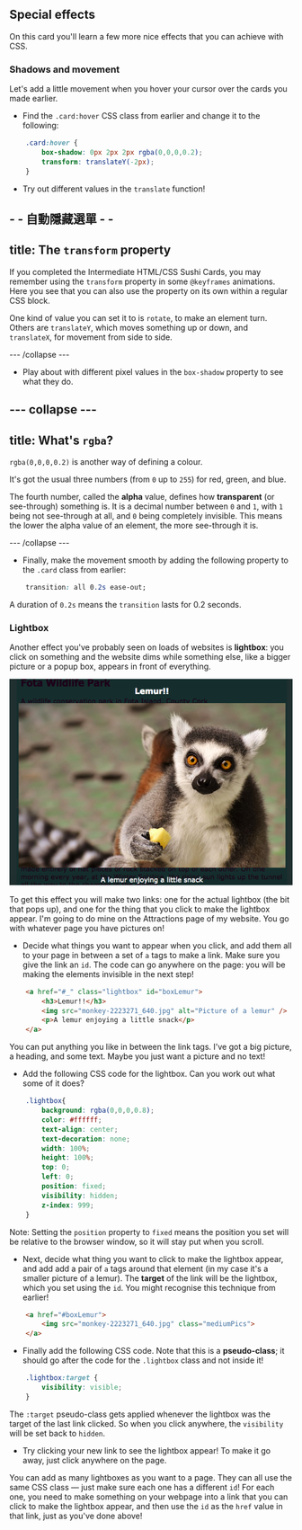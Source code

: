 ## Special effects

On this card you'll learn a few more nice effects that you can achieve with CSS.

### Shadows and movement

Let's add a little movement when you hover your cursor over the cards you made earlier.

+ Find the `.card:hover` CSS class from earlier and change it to the following:

```css
    .card:hover {
        box-shadow: 0px 2px 2px rgba(0,0,0,0.2); 
        transform: translateY(-2px);
    }
```

+ Try out different values in the `translate` function!

## - - 自動隱藏選單 - -

## title: The `transform` property

If you completed the Intermediate HTML/CSS Sushi Cards, you may remember using the `transform` property in some `@keyframes` animations. Here you see that you can also use the property on its own within a regular CSS block.

One kind of value you can set it to is `rotate`, to make an element turn. Others are `translateY`, which moves something up or down, and `translateX`, for movement from side to side.

\--- /collapse \---

+ Play about with different pixel values in the `box-shadow` property to see what they do. 

## \--- collapse \---

## title: What's `rgba`?

`rgba(0,0,0,0.2)` is another way of defining a colour.

It's got the usual three numbers (from `0` up to `255`) for red, green, and blue.

The fourth number, called the **alpha** value, defines how **transparent** (or see-through) something is. It is a decimal number between `0` and `1`, with `1` being not see-through at all, and `0` being completely invisible. This means the lower the alpha value of an element, the more see-through it is.

\--- /collapse \---

+ Finally, make the movement smooth by adding the following property to the `.card` class from earlier: 

```css
    transition: all 0.2s ease-out;
```

A duration of `0.2s` means the `transition` lasts for 0.2 seconds.

### Lightbox

Another effect you've probably seen on loads of websites is **lightbox**: you click on something and the website dims while something else, like a bigger picture or a popup box, appears in front of everything.

![Lightbox effect in action](images/lightboxLemur.png)

To get this effect you will make two links: one for the actual lightbox (the bit that pops up), and one for the thing that you click to make the lightbox appear. I'm going to do mine on the Attractions page of my website. You go with whatever page you have pictures on!

+ Decide what things you want to appear when you click, and add them all to your page in between a set of `a` tags to make a link. Make sure you give the link an `id`. The code can go anywhere on the page: you will be making the elements invisible in the next step!

```html
    <a href="#_" class="lightbox" id="boxLemur">
        <h3>Lemur!!</h3>
        <img src="monkey-2223271_640.jpg" alt="Picture of a lemur" />
        <p>A lemur enjoying a little snack</p>
    </a>
```

You can put anything you like in between the link tags. I've got a big picture, a heading, and some text. Maybe you just want a picture and no text!

+ Add the following CSS code for the lightbox. Can you work out what some of it does?

```css
    .lightbox{
        background: rgba(0,0,0,0.8);
        color: #ffffff;
        text-align: center;
        text-decoration: none;
        width: 100%;
        height: 100%;
        top: 0;
        left: 0;
        position: fixed;
        visibility: hidden;
        z-index: 999;
    }
```

Note: Setting the `position` property to `fixed` means the position you set will be relative to the browser window, so it will stay put when you scroll.

+ Next, decide what thing you want to click to make the lightbox appear, and add add a pair of `a` tags around that element (in my case it's a smaller picture of a lemur). The **target** of the link will be the lightbox, which you set using the `id`. You might recognise this technique from earlier!

```html
    <a href="#boxLemur">
        <img src="monkey-2223271_640.jpg" class="mediumPics">
    </a>
```

+ Finally add the following CSS code. Note that this is a **pseudo-class**; it should go after the code for the `.lightbox` class and not inside it!

```css
    .lightbox:target {
        visibility: visible;
    }
```

The `:target` pseudo-class gets applied whenever the lightbox was the target of the last link clicked. So when you click anywhere, the `visibility` will be set back to `hidden`.

+ Try clicking your new link to see the lightbox appear! To make it go away, just click anywhere on the page.

You can add as many lightboxes as you want to a page. They can all use the same CSS class — just make sure each one has a different `id`! For each one, you need to make something on your webpage into a link that you can click to make the lightbox appear, and then use the `id` as the `href` value in that link, just as you've done above!
